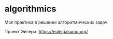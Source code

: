 # algorithmics

Моя практика в решении алгоритмических задач. 

Проект Эйлера:
https://euler.jakumo.org/
